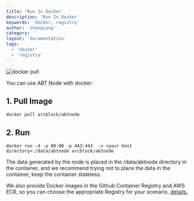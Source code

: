 ```yaml
---
title: 'Run In Docker'
description: 'Run In Docker'
keywords: 'docker, registry'
author: 'zhenqiang'
category: ''
layout: 'documentation'
tags:
  - 'docker'
  - 'registry'
---
```


![docker pull](https://img.shields.io/docker/pulls/arcblock/abtnode.svg)

You can use ABT Node with docker:

## 1. Pull Image

```shell
docker pull arcblock/abtnode
```

## 2. Run

```shell
docker run -d -p 80:80 -p 443:443  -v <your host directory>:/data/abtnode arcblock/abtnode
```

The data generated by the node is placed in the /data/abtnode directory in the container, and we recommend trying not to place the data in the container, keep the container stateless.

We also provide Docker images in the Github Container Registry and AWS ECR, so you can choose the appropriate Registry for your scenario, [details.](../../developer/docker-registry)
